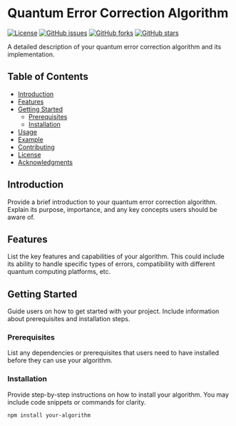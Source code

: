 # Quantum Error Correction Algorithm

[![License](https://img.shields.io/badge/License-MIT-blue.svg)](https://opensource.org/licenses/MIT)
[![GitHub issues](https://img.shields.io/github/issues/your-username/your-repository)](https://github.com/your-username/your-repository/issues)
[![GitHub forks](https://img.shields.io/github/forks/your-username/your-repository)](https://github.com/your-username/your-repository/network)
[![GitHub stars](https://img.shields.io/github/stars/your-username/your-repository)](https://github.com/your-username/your-repository/stargazers)

A detailed description of your quantum error correction algorithm and its implementation.

## Table of Contents
- [Introduction](#introduction)
- [Features](#features)
- [Getting Started](#getting-started)
  - [Prerequisites](#prerequisites)
  - [Installation](#installation)
- [Usage](#usage)
- [Example](#example)
- [Contributing](#contributing)
- [License](#license)
- [Acknowledgments](#acknowledgments)

## Introduction

Provide a brief introduction to your quantum error correction algorithm. Explain its purpose, importance, and any key concepts users should be aware of.

## Features

List the key features and capabilities of your algorithm. This could include its ability to handle specific types of errors, compatibility with different quantum computing platforms, etc.

## Getting Started

Guide users on how to get started with your project. Include information about prerequisites and installation steps.

### Prerequisites

List any dependencies or prerequisites that users need to have installed before they can use your algorithm.

### Installation

Provide step-by-step instructions on how to install your algorithm. You may include code snippets or commands for clarity.

```bash
npm install your-algorithm
